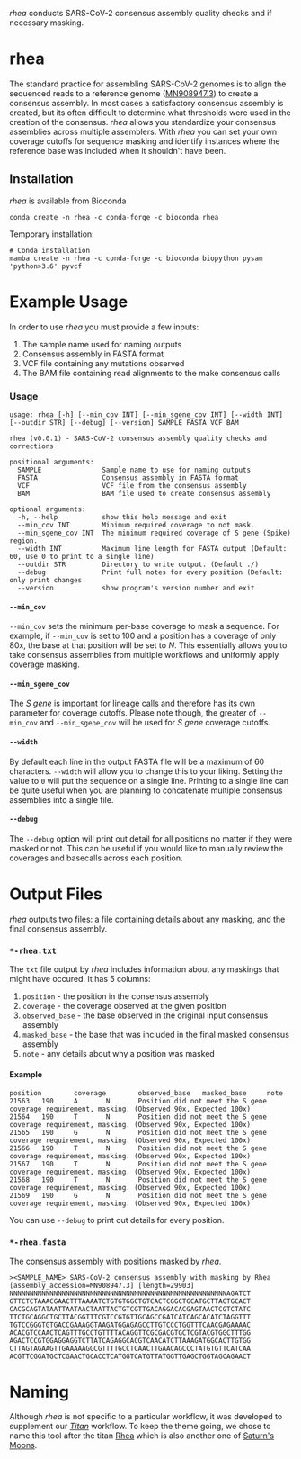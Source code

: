 *rhea* conducts SARS-CoV-2 consensus assembly quality checks and if necessary masking.

# rhea
The standard practice for assembling SARS-CoV-2 genomes is to align the sequenced reads to a reference genome ([MN908947.3](https://www.ncbi.nlm.nih.gov/nuccore/MN908947.3)) to create a consensus assembly. In most cases a satisfactory consensus assembly is created, but its often difficult to determine what thresholds were used in the creation of the consensus. *rhea* allows you standardize your consensus assemblies across multiple assemblers. With *rhea* you can set your own coverage cutoffs for sequence masking and identify instances where the reference base was included when it shouldn't have been.

## Installation
*rhea* is available from Bioconda

```
conda create -n rhea -c conda-forge -c bioconda rhea
```

Temporary installation:
```
# Conda installation
mamba create -n rhea -c conda-forge -c bioconda biopython pysam 'python>3.6' pyvcf
```

# Example Usage
In order to use *rhea* you must provide a few inputs:

1. The sample name used for naming outputs
2. Consensus assembly in FASTA format
3. VCF file containing any mutations observed
4. The BAM file containing read alignments to the make consensus calls

### Usage
```
usage: rhea [-h] [--min_cov INT] [--min_sgene_cov INT] [--width INT] [--outdir STR] [--debug] [--version] SAMPLE FASTA VCF BAM

rhea (v0.0.1) - SARS-CoV-2 consensus assembly quality checks and corrections

positional arguments:
  SAMPLE               Sample name to use for naming outputs
  FASTA                Consensus assembly in FASTA format
  VCF                  VCF file from the consensus assembly
  BAM                  BAM file used to create consensus assembly

optional arguments:
  -h, --help           show this help message and exit
  --min_cov INT        Minimum required coverage to not mask.
  --min_sgene_cov INT  The minimum required coverage of S gene (Spike) region.
  --width INT          Maximum line length for FASTA output (Default: 60, use 0 to print to a single line)
  --outdir STR         Directory to write output. (Default ./)
  --debug              Print full notes for every position (Default: only print changes
  --version            show program's version number and exit
```

#### `--min_cov` 
`--min_cov` sets the minimum per-base coverage to mask a sequence. For example, if `--min_cov` is set to 100 and a position has a coverage of only 80x, the base at that position will be set to *N*. This essentially allows you to take consensus assemblies from multiple workflows and uniformly apply coverage masking.

#### `--min_sgene_cov`
The *S gene* is important for lineage calls and therefore has its own parameter for coverage cutoffs. Please note though, the greater of `--min_cov` and `--min_sgene_cov` will be used for *S gene* coverage cutoffs.

#### `--width`
By default each line in the output FASTA file will be a maximum of 60 characters. `--width` will allow you to change this to your liking. Setting the value to `0` will put the sequence on a single line. Printing to a single line can be quite useful when you are planning to concatenate multiple consensus assemblies into a single file.

#### `--debug`
The `--debug` option will print out detail for all positions no matter if they were masked or not. This can be useful if you would like to manually review the coverages and basecalls across each position.


# Output Files
*rhea* outputs two files: a file containing details about any masking, and the final consensus assembly.


### `*-rhea.txt`
The `txt` file output by *rhea* includes information about any maskings that might have occured. It has 5 columns:

1. `position` - the position in the consensus assembly
2. `coverage` - the coverage observed at the given position
3. `observed_base` - the base observed in the original input consensus assembly
4. `masked_base` - the base that was included in the final masked consensus assembly
5. `note` - any details about why a position was masked


#### Example

```
position        coverage        observed_base   masked_base     note
21563   190     A       N       Position did not meet the S gene coverage requirement, masking. (Observed 90x, Expected 100x)
21564   190     T       N       Position did not meet the S gene coverage requirement, masking. (Observed 90x, Expected 100x)
21565   190     G       N       Position did not meet the S gene coverage requirement, masking. (Observed 90x, Expected 100x)
21566   190     T       N       Position did not meet the S gene coverage requirement, masking. (Observed 90x, Expected 100x)
21567   190     T       N       Position did not meet the S gene coverage requirement, masking. (Observed 90x, Expected 100x)
21568   190     T       N       Position did not meet the S gene coverage requirement, masking. (Observed 90x, Expected 100x)
21569   190     G       N       Position did not meet the S gene coverage requirement, masking. (Observed 90x, Expected 100x)
```

You can use `--debug` to print out details for every position.

### `*-rhea.fasta`
The consensus assembly with positions masked by *rhea*.

```
><SAMPLE_NAME> SARS-CoV-2 consensus assembly with masking by Rhea [assembly_accession=MN908947.3] [length=29903]
NNNNNNNNNNNNNNNNNNNNNNNNNNNNNNNNNNNNNNNNNNNNNNNNNNNNNNAGATCT
GTTCTCTAAACGAACTTTAAAATCTGTGTGGCTGTCACTCGGCTGCATGCTTAGTGCACT
CACGCAGTATAATTAATAACTAATTACTGTCGTTGACAGGACACGAGTAACTCGTCTATC
TTCTGCAGGCTGCTTACGGTTTCGTCCGTGTTGCAGCCGATCATCAGCACATCTAGGTTT
TGTCCGGGTGTGACCGAAAGGTAAGATGGAGAGCCTTGTCCCTGGTTTCAACGAGAAAAC
ACACGTCCAACTCAGTTTGCCTGTTTTACAGGTTCGCGACGTGCTCGTACGTGGCTTTGG
AGACTCCGTGGAGGAGGTCTTATCAGAGGCACGTCAACATCTTAAAGATGGCACTTGTGG
CTTAGTAGAAGTTGAAAAAGGCGTTTTGCCTCAACTTGAACAGCCCTATGTGTTCATCAA
ACGTTCGGATGCTCGAACTGCACCTCATGGTCATGTTATGGTTGAGCTGGTAGCAGAACT
```


# Naming
Although *rhea* is not specific to a particular workflow, it was developed to supplement our *[Titan](https://github.com/theiagen/public_health_viral_genomics)* workflow. To keep the theme going, we chose to name this tool after the titan [Rhea](https://en.wikipedia.org/wiki/Rhea_(mythology)) which is also another one of [Saturn's Moons](https://en.wikipedia.org/wiki/Rhea_(moon)).

